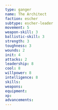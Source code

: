 ```yaml
---
type: ganger
name: The Architect
faction: escher
subtype: escher-leader
movement: 5
weapon-skill: 3
ballistic-skill: 3
strength: 3
toughness: 3
wounds: 2
init: 4
attacks: 2
leadership: 8
cool: 8
willpower: 8
intelligence: 8
skills: 
weapons: 
equipment: 
xp: 
advancements:
---
```

